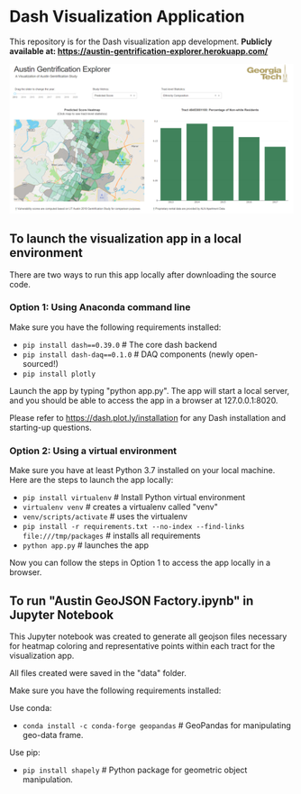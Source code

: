# Dash Visualization Application
This repository is for the Dash visualization app development. **Publicly available at: https://austin-gentrification-explorer.herokuapp.com/**

![Dash App Screenshot](https://github.com/srjalan/Austin-Gentrification-Explorer/blob/master/Screenshot%20of%20Dash%20App.PNG)

## To launch the visualization app in a local environment

There are two ways to run this app locally after downloading the source code.

### Option 1: Using Anaconda command line

Make sure you have the following requirements installed:

- `pip install dash==0.39.0`  # The core dash backend
- `pip install dash-daq==0.1.0`  # DAQ components (newly open-sourced!)
- `pip install plotly` 

Launch the app by typing "python app.py". The app will start a local server, and you should be able to access the app in a browser at 127.0.0.1:8020.

Please refer to https://dash.plot.ly/installation for any Dash installation and starting-up questions.

### Option 2: Using a virtual environment

Make sure you have at least Python 3.7 installed on your local machine. Here are the steps to launch the app locally:

- `pip install virtualenv` # Install Python virtual environment
- `virtualenv venv` # creates a virtualenv called "venv"
- `venv/scripts/activate` # uses the virtualenv
- `pip install -r requirements.txt --no-index --find-links file:///tmp/packages` # installs  all requirements 
- `python app.py` # launches the app

Now you can follow the steps in Option 1 to access the app locally in a browser.

## To run "Austin GeoJSON Factory.ipynb" in Jupyter Notebook

This Jupyter notebook was created to generate all geojson files necessary for heatmap coloring and representative points within each tract for the visualization app.

All files created were saved in the "data" folder.

Make sure you have the following requirements installed:

Use conda:
- `conda install -c conda-forge geopandas` # GeoPandas for manipulating geo-data frame.

Use pip:
- `pip install shapely` # Python package for geometric object manipulation. 
